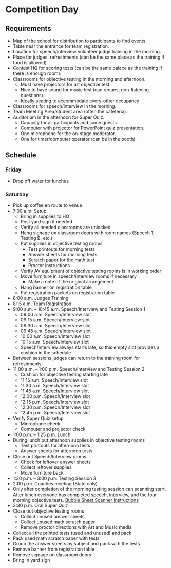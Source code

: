 # Competition Day

## Requirements

* Map of the school for distribution to participants to find events.
* Table near the entrance for team registration.
* Location for speech/interview volunteer judge training in the morning.
* Place for judges' refreshments (can be the same place as the training if food is allowed).
* Contest HQ for scoring tests (can be the same palace as the training if there is enough room).
* Classrooms for objective testing in the morning and afternoon.
  * Must have projectors for art objective test.
  * Nice to have sound for music test (can request non-listening questions).
  * Ideally seating to accommodate every-other occupancy
* Classrooms for speech/interview in the morning.
* Team Meeting Area/student area (often the cafeteria).
* Auditorium in the afternoon for Super Quiz.
  * Capacity for all participants and some guests.
  * Computer with projector for PowerPoint quiz presentation.
  * One microphone for the on-stage moderator.
  * One for timer/computer operator (can be in the booth).

## Schedule

### Friday

* Drop off water for lunches

### Saturday

* Pick up coffee en route to venue
* 7:00 a.m. Setup
  * Bring in supplies to HQ
  * Post yard sign if needed
  * Verify all needed classrooms are unlocked
  * Hang signage on classroom doors with room names (Speech 1, Testing B, etc.)
  * Put supplies in objective testing rooms
    * Test printouts for morning tests
    * Answer sheets for morning tests
    * Scratch paper for the math test
    * Proctor instructions
  * Verify AV equipment of objective testing rooms is in working order
  * Move furniture in speech/interview rooms if necessary
    * Make a note of the original arrangement
  * Hang banner on registration table
  * Put registration packets on registration table
* 8:00 a.m. Judges Training
* 8:15 a.m. Team Registration
* 9:00 a.m. – 10:45 a.m. Speech/Interview and Testing Session 1
  * 09:00 a.m. Speech/Interview slot
  * 09:15 a.m. Speech/Interview slot
  * 09:30 a.m. Speech/Interview slot
  * 09:45 a.m. Speech/Interview slot
  * 10:00 a.m. Speech/Interview slot
  * 10:15 a.m. Speech/Interview slot
  * Speech/Interview always starts late, so this empty slot provides a cushion in the schedule
* Between sessions judges can return to the training room for refreshments
* 11:00 a.m. – 1:00 p.m. Speech/Interview and Testing Session 2
  * Cushion for objective testing starting late
  * 11:15 a.m. Speech/Interview slot
  * 11:30 a.m. Speech/Interview slot
  * 11:45 a.m. Speech/Interview slot
  * 12:00 p.m. Speech/Interview slot
  * 12:15 p.m. Speech/Interview slot
  * 12:30 p.m. Speech/Interview slot
  * 12:45 p.m. Speech/Interview slot
* Verify Super Quiz setup
  * Microphone check
  * Computer and projector check
* 1:00 p.m. – 1:25 p.m. Lunch
* During lunch put afternoon supplies in objective testing rooms
  * Test printouts for afternoon tests
  * Answer sheets for afternoon tests
* Close out Speech/Interview rooms
  * Check for leftover answer sheets
  * Collect leftover supplies
  * Move furniture back
* 1:30 p.m. – 3:00 p.m. Testing Session 3
* 2:00 p.m. Coaches meeting (State only)
* Only after completion of the morning testing session can scanning start.
After lunch everyone has completed speech, interview, and the four morning objective tests.
[Bubble Sheet Scanner Instructions](BubbleSheetScanner.md)
* 3:30 p.m. Oral Super Quiz
* Close out objective testing rooms
  * Collect unused answer sheets
  * Collect unused math scratch paper
  * Remove proctor directions with Art and Music media
* Collect all the printed tests (used and unused) and pack
* Pack used math scratch paper with tests
* Group the answer sheets by subject and pack with the tests
* Remove banner from registration table
* Remove signage on classroom doors
* Bring in yard sign
